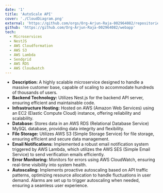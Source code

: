 ```yaml
---
date: '1'
title: 'AutoScale API'
cover: './CloudDiagram.png'
external: 'https://github.com/orgs/Org-Arjun-Raja-002964082/repositories'
github: 'https://github.com/Org-Arjun-Raja-002964082/webapp'
tech:
  - Microservices
  - NestJS
  - AWS Cloudformation
  - AWS S3
  - AWS Lambda
  - Sendgrid
  - AWS RDS
  - AWS Cloudwatch
---
```


- **Description:** A highly scalable microservice designed to handle a massive customer base, capable of scaling to accommodate hundreds of thousands of users.
- **Backend Technology:** Utilizes Nest.js for the backend API server, ensuring efficient and maintainable code.
- **Infrastructure Hosting:** Hosted on AWS (Amazon Web Services) using an EC2 (Elastic Compute Cloud) instance, offering reliability and scalability.
- **Database:** Stores data in an AWS RDS (Relational Database Service) MySQL database, providing data integrity and flexibility.
- **File Storage:** Utilizes AWS S3 (Simple Storage Service) for file storage, ensuring efficient and secure data management.
- **Email Notifications:** Implemented a robust email notification system triggered by AWS Lambda, which utilizes the AWS SES (Simple Email Service) to send verification emails efficiently.
- **Error Monitoring:** Monitors for errors using AWS CloudWatch, ensuring real-time visibility into system health.
- **Autoscaling:** Implements proactive autoscaling based on API traffic patterns, optimizing resource allocation to handle fluctuations in user demand. Alarms are set up to trigger autoscaling when needed, ensuring a seamless user experience.
